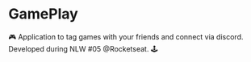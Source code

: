 # GamePlay
🎮 Application to tag games with your friends and connect via discord. Developed during NLW #05 @Rocketseat. 🕹